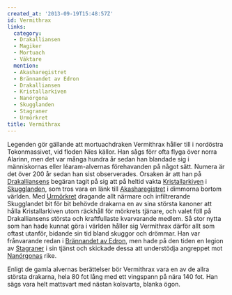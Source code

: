 ```yaml
---
created_at: '2013-09-19T15:48:57Z'
id: Vermithrax
links:
  category:
  - Drakalliansen
  - Magiker
  - Mortuach
  - Väktare
  mention:
  - Akasharegistret
  - Brännandet av Edron
  - Drakalliansen
  - Kristallarkiven
  - Nanórgona
  - Skugglanden
  - Stagraner
  - Urmörkret
title: Vermithrax
---
```


Legenden gör gällande att mortuachdraken Vermithrax håller till i nordöstra Tokonmassivet, vid
floden Níes källor. Han sågs förr ofta flyga över norra Alarinn, men det var många hundra år sedan
han blandade sig i människornas eller léaram-alvernas förehavanden på något sätt. Numera är det över
200 år sedan han sist observerades. Orsaken är att han på [Drakalliansens] begäran tagit på sig att
på heltid vakta [Kristallarkiven] i [Skugglanden], som tros vara en länk till [Akasharegistret] i
dimmorna bortom världen. Med [Urmörkret] dragande allt närmare och infiltrerande Skugglandet bit för
bit behövde drakarna en av sina största kanoner att hålla Kristallarkiven utom räckhåll för mörkrets
tjänare, och valet föll på Drakalliansens största och kraftfullaste kvarvarande medlem. Så stor
nytta som han hade kunnat göra i världen håller sig Vermithrax därför allt som oftast utanför,
bidande sin tid bland skuggor och drömmar. Han var frånvarande redan i [Brännandet av Edron], men
hade på den tiden en legion av [Stagraner] i sin tjänst och skickade dessa att understödja angreppet
mot [Nanórgonas] rike.

Enligt de gamla alvernas berättelser bör Vermithrax vara en av de allra största drakarna, hela 80
fot lång med ett vingspann på nära 140 fot. Han sägs vara helt mattsvart med nästan kolsvarta,
blanka ögon.

  [Drakalliansens]: Drakalliansen
  [Kristallarkiven]: Kristallarkiven
  [Skugglanden]: Skugglanden
  [Akasharegistret]: Akasharegistret
  [Urmörkret]: Urmörkret
  [Brännandet av Edron]: Brännandet_av_Edron
  [Stagraner]: Stagraner
  [Nanórgonas]: Nanórgona